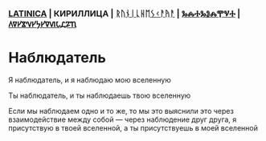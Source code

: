 ### [LATINICA](../Latn/Nablyudatelj.md) | КИРИЛЛИЦА | [ᚱᚢᚾᛁᚳᚺᛖᛊᚲᚨᚤᚨ](../Runr/Nablyudatelj.md) | [ⰃⰎⰀⰃⰑⰎⰉⰜⰀ](../Glag/Nablyudatelj.md) | [𐍓𐍠𐍔𐍮𐍝𐍔𐍟𐍔𐍠𐍜𐍡𐍚𐍐𐍴](../Perm/Nablyudatelj.md)

#  Наблюдатель

Я наблюдатель, и я наблюдаю мою вселенную

Ты наблюдатель, и ты наблюдаешь твою вселенную

Если мы наблюдаем одно и то же, то мы это выяснили это через взаимодействие между собой — через наблюдение друг друга, я присутствую в твоей вселенной, а ты присутствуешь в моей вселенной

